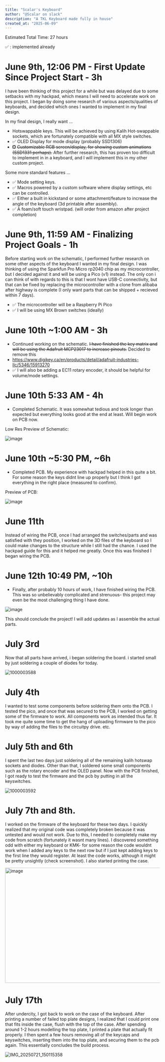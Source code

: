```yaml
---
title: "Scalar's Keyboard"
author: "@Scalar on slack"
description: "A TKL Keyboard made fully in house"
created_at: "2025-06-09"
---
```

Estimated Total Time: 27 hours

✅ : implemented already

# June 9th, 12:06 PM - First Update Since Project Start - 3h
I have been thinking of this project for a while but was delayed due to some setbacks with my hackpad, which means I will need to accelerate work on this project. I began by doing some research of various aspects/qualities of keyboards, and decided which ones I wanted to implement in my final design. 

In my final design, I really want ...
- Hotswappable keys. This will be achieved by using Kalih Hot-swappable sockets, which are fortunately compatible with all MX style switches.
- ✅ OLED Display for mode display (probably SSD1306)
- ❎ ~~Customizable RGB screen/display, for showing custom animations (SSD1331 perhaps).~~ After further research, this has proven too difficult to implement in in a keyboard, and I will implement this in my other custom project. 

Some more standard features ...
- ✅ Mode setting keys.
- ✅ Macros powered by a custom software where display settings, etc can be controlled.
- ✅ Either a built in kickstand or some attachment/feature to increase the angle of the keyboard (3d printable after assembly).
- ✅ A foam/soft touch wristpad. (will order from amazon after project completion)

# June 9th, 11:59 AM - Finalizing Project Goals - 1h

Before starting work on the schematic, I performed further research on some other aspects of the keyboard I wanted in my final design. I was thinking of using the Sparkfun Pro Micro rp2040 chip as my microcontroller, but I decided against it and will be using a Pico (v1) instead. The only con i can think of with regards to this is that I wont have USB-C connectivity, but that can be fixed by replacing the microcontroller with a clone from alibaba after highway is complete (I only want parts that can be shipped + recieved within 7 days). 
- ✅ The microcontroller will be a Raspberry Pi Pico
- ✅ I will be using MX Brown switches (ideally)

# June 10th ~1:00 AM - 3h
- Continued working on the schematic. ~~I have finished the key matrix and will be using the Adafruit MCP23017 to increase pinouts.~~ Decided to remove this
- https://www.digikey.ca/en/products/detail/adafruit-industries-llc/5346/15913270
- ✅ I will also be adding a EC11 rotary encoder, it should be helpful for volume/mode settings.

# June 10th 5:33 AM - 4h
- Completed Schematic. It was somewhat tedious and took longer than expected but everything looks good at the end at least. Will begin work on PCB now.

Low Res Preview of Schematic: 

![image](https://github.com/user-attachments/assets/adca0cd6-aaca-46dd-8a35-3622b7d13c3c)

# June 10th ~5:30 PM, ~6h
- Completed PCB. My experience with hackpad helped in this quite a bit. For some reason the keys didnt line up properly but I think I got everything in the right place (measured to confirm).

Preview of PCB:

![image](https://github.com/user-attachments/assets/e1bad259-8ecc-49dd-96f6-f23124d82013)

# June 11th
Instead of wiring the PCB, once I had arranged the switches/parts and was satisfied with they position, I worked on the 3D files of the keyboard so I could make changes to the structure while I still had the chance. I used the hackpad guide for this and it helped me greatly. Once this was finished I began wiring the PCB.

# June 12th 10:49 PM, ~10h
- Finally, after probably 10 hours of work, I have finished wiring the PCB. This was so unbelievably complicated and strenuous- this project may even be the most challenging thing I have done.

![image](https://github.com/user-attachments/assets/1f7c892b-70d2-49d4-b0b0-6b262a3bdd02)

This should conclude the project! I will add updates as I assemble the actual parts. 

# July 3rd 
Now that all parts have arrived, i began soldering the board. i started small by just soldering a couple of diodes for today.

![1000003588](https://github.com/user-attachments/assets/43261873-f0db-4886-88e6-e95e94e5e4c5)


# July 4th
I wanted to test some components before soldering them onto the PCB. I tested the pico, and once that was secured to the PCB, I worked on getting some of the firmware to work. All components work as intended thus far. It took me quite some time to get the hang of uploading firmware to the pico by way of adding the files to the circuitpy drive. etc. 

# July 5th and 6th 
I spent the last two days just soldering all of the remaining kalih hotswap sockets and diodes. Other than that, I soldered some small components such as the rotary encoder and the OLED panel. Now with the PCB finished, I got ready to test the firmware and the pcb by putting in all the keyswitches. 

![1000003592](https://github.com/user-attachments/assets/29354a1e-4430-4b02-b289-690c546f965d)


# July 7th and 8th. 
I worked on the firmware of the keyboard for these two days. I quickly realized that my original code was completely broken because it was untested and would not work. Due to this, I needed to completely make my code from scratch (fortunately it wasnt many lines). I discovered something odd with either my keyboard or KMK- for some reason the code wouldnt work when I added any keys to the next row but if I just kept adding keys to the first line they would register. At least the code works, although it might be pretty unsightly (check screenshot). I also started printing the case.

<img width="1586" height="375" alt="image" src="https://github.com/user-attachments/assets/5f9a4459-43a7-41c8-84ab-34183750f18e" />

# July 17th
After undercity, I got back to work on the case of the keyboard. After printing a number of failed top plate designs, I realized that I could print one that fits inside the case, flush with the top of the case. After spending around 1-2 hours modelling the top plate, I printed a plate that actually fit properly. I then spent a few hours removing all of the keycaps and keyswitches, inserting them into the top plate, and securing them to the pcb again. This essentially concludes the build process.

![IMG_20250721_150115358](https://github.com/user-attachments/assets/35402feb-0854-481f-aa04-955a4779835e)
